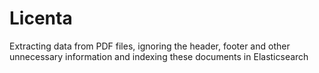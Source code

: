 # Licenta
Extracting data from PDF files, ignoring the header, footer and other unnecessary information and indexing these documents in Elasticsearch
